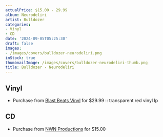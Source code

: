 ```yaml
---
actualPrice: $15.00 - 29.99
album: Neurodeliri
artist: Bulldozer
categories:
- Vinyl
- CD
date: '2024-09-05T05:25:30'
draft: false
images:
- /images/covers/bulldozer-neurodeliri.png
inStock: true
thumbnailImage: /images/covers/bulldozer-neurodeliri-thumb.png
title: Bulldozer - Neurodeliri
---
```


## Vinyl
* Purchase from [Blast Beats Vinyl](https://blastbeatsvinyl.com/products/bulldozer-neurodeliri-transparent-red-vinyl-lp) for $29.99 :: transparent red vinyl lp
## CD
* Purchase from [NWN Productions](http://shop.nwnprod.com/index.php?route=product/product&path=93&product_id=55182&sort=pd.name&order=ASC) for $15.00
